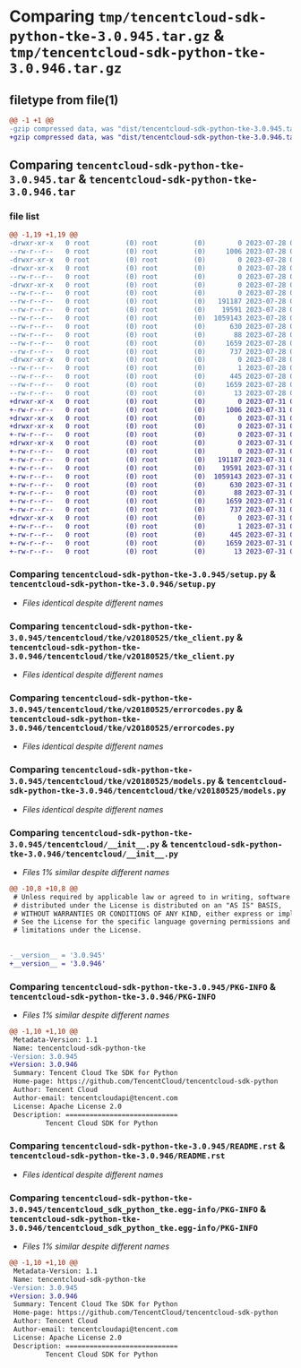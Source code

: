 # Comparing `tmp/tencentcloud-sdk-python-tke-3.0.945.tar.gz` & `tmp/tencentcloud-sdk-python-tke-3.0.946.tar.gz`

## filetype from file(1)

```diff
@@ -1 +1 @@
-gzip compressed data, was "dist/tencentcloud-sdk-python-tke-3.0.945.tar", last modified: Fri Jul 28 00:37:56 2023, max compression
+gzip compressed data, was "dist/tencentcloud-sdk-python-tke-3.0.946.tar", last modified: Mon Jul 31 00:38:16 2023, max compression
```

## Comparing `tencentcloud-sdk-python-tke-3.0.945.tar` & `tencentcloud-sdk-python-tke-3.0.946.tar`

### file list

```diff
@@ -1,19 +1,19 @@
-drwxr-xr-x   0 root         (0) root         (0)        0 2023-07-28 00:37:56.000000 tencentcloud-sdk-python-tke-3.0.945/
--rw-r--r--   0 root         (0) root         (0)     1006 2023-07-28 00:37:56.000000 tencentcloud-sdk-python-tke-3.0.945/setup.py
-drwxr-xr-x   0 root         (0) root         (0)        0 2023-07-28 00:37:56.000000 tencentcloud-sdk-python-tke-3.0.945/tencentcloud/
-drwxr-xr-x   0 root         (0) root         (0)        0 2023-07-28 00:37:56.000000 tencentcloud-sdk-python-tke-3.0.945/tencentcloud/tke/
--rw-r--r--   0 root         (0) root         (0)        0 2023-07-28 00:37:56.000000 tencentcloud-sdk-python-tke-3.0.945/tencentcloud/tke/__init__.py
-drwxr-xr-x   0 root         (0) root         (0)        0 2023-07-28 00:37:56.000000 tencentcloud-sdk-python-tke-3.0.945/tencentcloud/tke/v20180525/
--rw-r--r--   0 root         (0) root         (0)        0 2023-07-28 00:37:56.000000 tencentcloud-sdk-python-tke-3.0.945/tencentcloud/tke/v20180525/__init__.py
--rw-r--r--   0 root         (0) root         (0)   191187 2023-07-28 00:37:56.000000 tencentcloud-sdk-python-tke-3.0.945/tencentcloud/tke/v20180525/tke_client.py
--rw-r--r--   0 root         (0) root         (0)    19591 2023-07-28 00:37:56.000000 tencentcloud-sdk-python-tke-3.0.945/tencentcloud/tke/v20180525/errorcodes.py
--rw-r--r--   0 root         (0) root         (0)  1059143 2023-07-28 00:37:56.000000 tencentcloud-sdk-python-tke-3.0.945/tencentcloud/tke/v20180525/models.py
--rw-r--r--   0 root         (0) root         (0)      630 2023-07-28 00:37:56.000000 tencentcloud-sdk-python-tke-3.0.945/tencentcloud/__init__.py
--rw-r--r--   0 root         (0) root         (0)       88 2023-07-28 00:37:56.000000 tencentcloud-sdk-python-tke-3.0.945/setup.cfg
--rw-r--r--   0 root         (0) root         (0)     1659 2023-07-28 00:37:56.000000 tencentcloud-sdk-python-tke-3.0.945/PKG-INFO
--rw-r--r--   0 root         (0) root         (0)      737 2023-07-28 00:37:56.000000 tencentcloud-sdk-python-tke-3.0.945/README.rst
-drwxr-xr-x   0 root         (0) root         (0)        0 2023-07-28 00:37:56.000000 tencentcloud-sdk-python-tke-3.0.945/tencentcloud_sdk_python_tke.egg-info/
--rw-r--r--   0 root         (0) root         (0)        1 2023-07-28 00:37:56.000000 tencentcloud-sdk-python-tke-3.0.945/tencentcloud_sdk_python_tke.egg-info/dependency_links.txt
--rw-r--r--   0 root         (0) root         (0)      445 2023-07-28 00:37:56.000000 tencentcloud-sdk-python-tke-3.0.945/tencentcloud_sdk_python_tke.egg-info/SOURCES.txt
--rw-r--r--   0 root         (0) root         (0)     1659 2023-07-28 00:37:56.000000 tencentcloud-sdk-python-tke-3.0.945/tencentcloud_sdk_python_tke.egg-info/PKG-INFO
--rw-r--r--   0 root         (0) root         (0)       13 2023-07-28 00:37:56.000000 tencentcloud-sdk-python-tke-3.0.945/tencentcloud_sdk_python_tke.egg-info/top_level.txt
+drwxr-xr-x   0 root         (0) root         (0)        0 2023-07-31 00:38:16.000000 tencentcloud-sdk-python-tke-3.0.946/
+-rw-r--r--   0 root         (0) root         (0)     1006 2023-07-31 00:38:16.000000 tencentcloud-sdk-python-tke-3.0.946/setup.py
+drwxr-xr-x   0 root         (0) root         (0)        0 2023-07-31 00:38:16.000000 tencentcloud-sdk-python-tke-3.0.946/tencentcloud/
+drwxr-xr-x   0 root         (0) root         (0)        0 2023-07-31 00:38:16.000000 tencentcloud-sdk-python-tke-3.0.946/tencentcloud/tke/
+-rw-r--r--   0 root         (0) root         (0)        0 2023-07-31 00:38:16.000000 tencentcloud-sdk-python-tke-3.0.946/tencentcloud/tke/__init__.py
+drwxr-xr-x   0 root         (0) root         (0)        0 2023-07-31 00:38:16.000000 tencentcloud-sdk-python-tke-3.0.946/tencentcloud/tke/v20180525/
+-rw-r--r--   0 root         (0) root         (0)        0 2023-07-31 00:38:16.000000 tencentcloud-sdk-python-tke-3.0.946/tencentcloud/tke/v20180525/__init__.py
+-rw-r--r--   0 root         (0) root         (0)   191187 2023-07-31 00:38:16.000000 tencentcloud-sdk-python-tke-3.0.946/tencentcloud/tke/v20180525/tke_client.py
+-rw-r--r--   0 root         (0) root         (0)    19591 2023-07-31 00:38:16.000000 tencentcloud-sdk-python-tke-3.0.946/tencentcloud/tke/v20180525/errorcodes.py
+-rw-r--r--   0 root         (0) root         (0)  1059143 2023-07-31 00:38:16.000000 tencentcloud-sdk-python-tke-3.0.946/tencentcloud/tke/v20180525/models.py
+-rw-r--r--   0 root         (0) root         (0)      630 2023-07-31 00:38:16.000000 tencentcloud-sdk-python-tke-3.0.946/tencentcloud/__init__.py
+-rw-r--r--   0 root         (0) root         (0)       88 2023-07-31 00:38:16.000000 tencentcloud-sdk-python-tke-3.0.946/setup.cfg
+-rw-r--r--   0 root         (0) root         (0)     1659 2023-07-31 00:38:16.000000 tencentcloud-sdk-python-tke-3.0.946/PKG-INFO
+-rw-r--r--   0 root         (0) root         (0)      737 2023-07-31 00:38:16.000000 tencentcloud-sdk-python-tke-3.0.946/README.rst
+drwxr-xr-x   0 root         (0) root         (0)        0 2023-07-31 00:38:16.000000 tencentcloud-sdk-python-tke-3.0.946/tencentcloud_sdk_python_tke.egg-info/
+-rw-r--r--   0 root         (0) root         (0)        1 2023-07-31 00:38:16.000000 tencentcloud-sdk-python-tke-3.0.946/tencentcloud_sdk_python_tke.egg-info/dependency_links.txt
+-rw-r--r--   0 root         (0) root         (0)      445 2023-07-31 00:38:16.000000 tencentcloud-sdk-python-tke-3.0.946/tencentcloud_sdk_python_tke.egg-info/SOURCES.txt
+-rw-r--r--   0 root         (0) root         (0)     1659 2023-07-31 00:38:16.000000 tencentcloud-sdk-python-tke-3.0.946/tencentcloud_sdk_python_tke.egg-info/PKG-INFO
+-rw-r--r--   0 root         (0) root         (0)       13 2023-07-31 00:38:16.000000 tencentcloud-sdk-python-tke-3.0.946/tencentcloud_sdk_python_tke.egg-info/top_level.txt
```

### Comparing `tencentcloud-sdk-python-tke-3.0.945/setup.py` & `tencentcloud-sdk-python-tke-3.0.946/setup.py`

 * *Files identical despite different names*

### Comparing `tencentcloud-sdk-python-tke-3.0.945/tencentcloud/tke/v20180525/tke_client.py` & `tencentcloud-sdk-python-tke-3.0.946/tencentcloud/tke/v20180525/tke_client.py`

 * *Files identical despite different names*

### Comparing `tencentcloud-sdk-python-tke-3.0.945/tencentcloud/tke/v20180525/errorcodes.py` & `tencentcloud-sdk-python-tke-3.0.946/tencentcloud/tke/v20180525/errorcodes.py`

 * *Files identical despite different names*

### Comparing `tencentcloud-sdk-python-tke-3.0.945/tencentcloud/tke/v20180525/models.py` & `tencentcloud-sdk-python-tke-3.0.946/tencentcloud/tke/v20180525/models.py`

 * *Files identical despite different names*

### Comparing `tencentcloud-sdk-python-tke-3.0.945/tencentcloud/__init__.py` & `tencentcloud-sdk-python-tke-3.0.946/tencentcloud/__init__.py`

 * *Files 1% similar despite different names*

```diff
@@ -10,8 +10,8 @@
 # Unless required by applicable law or agreed to in writing, software
 # distributed under the License is distributed on an "AS IS" BASIS,
 # WITHOUT WARRANTIES OR CONDITIONS OF ANY KIND, either express or implied.
 # See the License for the specific language governing permissions and
 # limitations under the License.
 
 
-__version__ = '3.0.945'
+__version__ = '3.0.946'
```

### Comparing `tencentcloud-sdk-python-tke-3.0.945/PKG-INFO` & `tencentcloud-sdk-python-tke-3.0.946/PKG-INFO`

 * *Files 1% similar despite different names*

```diff
@@ -1,10 +1,10 @@
 Metadata-Version: 1.1
 Name: tencentcloud-sdk-python-tke
-Version: 3.0.945
+Version: 3.0.946
 Summary: Tencent Cloud Tke SDK for Python
 Home-page: https://github.com/TencentCloud/tencentcloud-sdk-python
 Author: Tencent Cloud
 Author-email: tencentcloudapi@tencent.com
 License: Apache License 2.0
 Description: ============================
         Tencent Cloud SDK for Python
```

### Comparing `tencentcloud-sdk-python-tke-3.0.945/README.rst` & `tencentcloud-sdk-python-tke-3.0.946/README.rst`

 * *Files identical despite different names*

### Comparing `tencentcloud-sdk-python-tke-3.0.945/tencentcloud_sdk_python_tke.egg-info/PKG-INFO` & `tencentcloud-sdk-python-tke-3.0.946/tencentcloud_sdk_python_tke.egg-info/PKG-INFO`

 * *Files 1% similar despite different names*

```diff
@@ -1,10 +1,10 @@
 Metadata-Version: 1.1
 Name: tencentcloud-sdk-python-tke
-Version: 3.0.945
+Version: 3.0.946
 Summary: Tencent Cloud Tke SDK for Python
 Home-page: https://github.com/TencentCloud/tencentcloud-sdk-python
 Author: Tencent Cloud
 Author-email: tencentcloudapi@tencent.com
 License: Apache License 2.0
 Description: ============================
         Tencent Cloud SDK for Python
```

